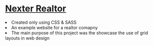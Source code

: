 <h1><a href="https://gsherm23.github.io/CSS-SASS-Portfolio/Nexter%20Website/">Nexter Realtor</a></h1>
<li> Created only using CSS & SASS  </li>
<li> An example website for a realtor comapny </li>
<li> The main purpose of this project was the showcase the use of grid layouts in web design</li>
